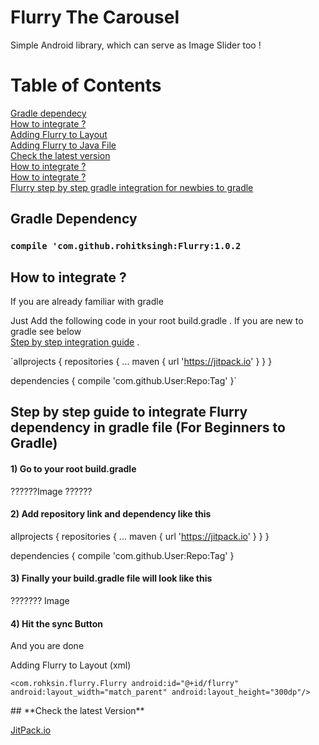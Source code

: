 # **Flurry The Carousel**
Simple Android library, which can serve as Image Slider too !

# Table of Contents  
[Gradle dependecy](#gradledependency)  
[How to integrate ?](#Header)  
[Adding Flurry to Layout](#FlurryXml)  
[Adding Flurry to Java File](#Header)  
[Check the latest version](#latestVersion)  
[How to integrate ?](#Header)  
[How to integrate ?](#Header)  
[Flurry step by step gradle integration for newbies to gradle](#stepbystepgradle)  



<a name="gradledependency"/>     

## **Gradle Dependency** 
### `compile 'com.github.rohitksingh:Flurry:1.0.2`

<a name="Header"/>

## **How to integrate ?** 
If you are already familiar with gradle

Just Add the following code in your root build.gradle . If you are new to gradle see below      
[Step by step integration guide](#stepbystepgradle) .

`allprojects {
		repositories {
			...
			maven { url 'https://jitpack.io' }
		}
	}

dependencies {
		compile 'com.github.User:Repo:Tag'
	}`
 <a name= "stepbystepgradle"/>
## **Step by step guide to integrate Flurry dependency in gradle file (For Beginners to Gradle)**

#### **1)  Go to your root build.gradle**

??????Image ??????

#### **2) Add repository link and dependency like this**  



allprojects {
		repositories {
			...
			maven { url 'https://jitpack.io' }
		}
	}

dependencies {
		compile 'com.github.User:Repo:Tag'
	}

#### **3) Finally your build.gradle file will look like this** 

??????? Image

#### **4) Hit the sync Button**

And you are done



<a name= "FlurryXml"/>
Adding Flurry to Layout (xml)

`<com.rohksin.flurry.Flurry
        android:id="@+id/flurry"
        android:layout_width="match_parent"
        android:layout_height="300dp"/>`

<a name ="latestVersion"/>                
## **Check the latest Version**             
                
[JitPack.io](https://jitpack.io/#rohitksingh/Flurry-The-Carousel)
